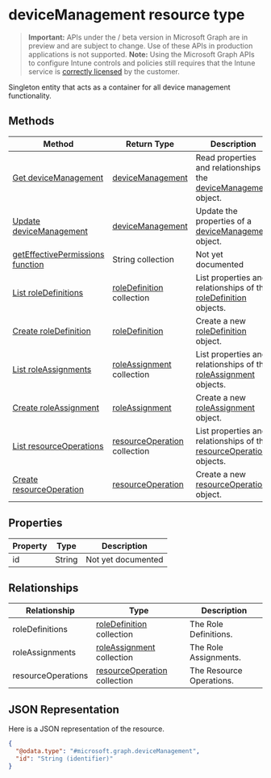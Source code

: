 ﻿# deviceManagement resource type

> **Important:** APIs under the / beta version in Microsoft Graph are in preview and are subject to change. Use of these APIs in production applications is not supported.
> **Note:** Using the Microsoft Graph APIs to configure Intune controls and policies still requires that the Intune service is [correctly licensed](https://go.microsoft.com/fwlink/?linkid=839381) by the customer.

Singleton entity that acts as a container for all device management functionality.
## Methods
|Method|Return Type|Description|
|---|---|---|
|[Get deviceManagement](https://developer.microsoft.com/en-us/graph/docs/api-reference/beta/api/api/intune_rbac_devicemanagement_get.md)|[deviceManagement](https://developer.microsoft.com/en-us/graph/docs/api-reference/beta/api/resources/intune_rbac_devicemanagement.md)|Read properties and relationships of the [deviceManagement](https://developer.microsoft.com/en-us/graph/docs/api-reference/beta/api/resources/intune_rbac_devicemanagement.md) object.|
|[Update deviceManagement](https://developer.microsoft.com/en-us/graph/docs/api-reference/beta/api/api/intune_rbac_devicemanagement_update.md)|[deviceManagement](https://developer.microsoft.com/en-us/graph/docs/api-reference/beta/api/resources/intune_rbac_devicemanagement.md)|Update the properties of a [deviceManagement](https://developer.microsoft.com/en-us/graph/docs/api-reference/beta/api/resources/intune_rbac_devicemanagement.md) object.|
|[getEffectivePermissions function](https://developer.microsoft.com/en-us/graph/docs/api-reference/beta/api/api/intune_rbac_devicemanagement_geteffectivepermissions.md)|String collection|Not yet documented|
|[List roleDefinitions](https://developer.microsoft.com/en-us/graph/docs/api-reference/beta/api/api/intune_rbac_roledefinition_list.md)|[roleDefinition](https://developer.microsoft.com/en-us/graph/docs/api-reference/beta/api/resources/intune_rbac_roledefinition.md) collection|List properties and relationships of the [roleDefinition](https://developer.microsoft.com/en-us/graph/docs/api-reference/beta/api/resources/intune_rbac_roledefinition.md) objects.|
|[Create roleDefinition](https://developer.microsoft.com/en-us/graph/docs/api-reference/beta/api/api/intune_rbac_roledefinition_create.md)|[roleDefinition](https://developer.microsoft.com/en-us/graph/docs/api-reference/beta/api/resources/intune_rbac_roledefinition.md)|Create a new [roleDefinition](https://developer.microsoft.com/en-us/graph/docs/api-reference/beta/api/resources/intune_rbac_roledefinition.md) object.|
|[List roleAssignments](https://developer.microsoft.com/en-us/graph/docs/api-reference/beta/api/api/intune_rbac_roleassignment_list.md)|[roleAssignment](https://developer.microsoft.com/en-us/graph/docs/api-reference/beta/api/resources/intune_rbac_roleassignment.md) collection|List properties and relationships of the [roleAssignment](https://developer.microsoft.com/en-us/graph/docs/api-reference/beta/api/resources/intune_rbac_roleassignment.md) objects.|
|[Create roleAssignment](https://developer.microsoft.com/en-us/graph/docs/api-reference/beta/api/api/intune_rbac_roleassignment_create.md)|[roleAssignment](https://developer.microsoft.com/en-us/graph/docs/api-reference/beta/api/resources/intune_rbac_roleassignment.md)|Create a new [roleAssignment](https://developer.microsoft.com/en-us/graph/docs/api-reference/beta/api/resources/intune_rbac_roleassignment.md) object.|
|[List resourceOperations](https://developer.microsoft.com/en-us/graph/docs/api-reference/beta/api/api/intune_rbac_resourceoperation_list.md)|[resourceOperation](https://developer.microsoft.com/en-us/graph/docs/api-reference/beta/api/resources/intune_rbac_resourceoperation.md) collection|List properties and relationships of the [resourceOperation](https://developer.microsoft.com/en-us/graph/docs/api-reference/beta/api/resources/intune_rbac_resourceoperation.md) objects.|
|[Create resourceOperation](https://developer.microsoft.com/en-us/graph/docs/api-reference/beta/api/api/intune_rbac_resourceoperation_create.md)|[resourceOperation](https://developer.microsoft.com/en-us/graph/docs/api-reference/beta/api/resources/intune_rbac_resourceoperation.md)|Create a new [resourceOperation](https://developer.microsoft.com/en-us/graph/docs/api-reference/beta/api/resources/intune_rbac_resourceoperation.md) object.|

## Properties
|Property|Type|Description|
|---|---|---|
|id|String|Not yet documented|

## Relationships
|Relationship|Type|Description|
|---|---|---|
|roleDefinitions|[roleDefinition](https://developer.microsoft.com/en-us/graph/docs/api-reference/beta/api/resources/intune_rbac_roledefinition.md) collection|The Role Definitions.|
|roleAssignments|[roleAssignment](https://developer.microsoft.com/en-us/graph/docs/api-reference/beta/api/resources/intune_rbac_roleassignment.md) collection|The Role Assignments.|
|resourceOperations|[resourceOperation](https://developer.microsoft.com/en-us/graph/docs/api-reference/beta/api/resources/intune_rbac_resourceoperation.md) collection|The Resource Operations.|

## JSON Representation
Here is a JSON representation of the resource.
<!-- {
  "blockType": "resource",
  "keyProperty": "id",
  "@odata.type": "microsoft.graph.deviceManagement"
}
-->
```json
{
  "@odata.type": "#microsoft.graph.deviceManagement",
  "id": "String (identifier)"
}
```



